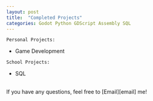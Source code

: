 ```yaml
---
layout: post
title:  "Completed Projects"
categories: Godot Python GDScript Assembly SQL 
---
```

`Personal Projects:`
- Game Development
  > 

`School Projects:`
- SQL
  > 
  
  
<br>
If you have any questions, feel free to [Email][email] me!



[email]: mailto:alquinn2@uncg.edu
